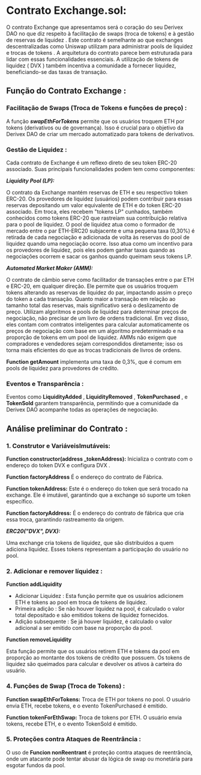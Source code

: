 # Contrato Exchange.sol:

O contrato Exchange que apresentamos será o coração do seu Derivex DAO no que diz respeito à facilitação de swaps (troca de tokens) e à gestão de reservas de liquidez . 
Este contrato é semelhante ao que exchanges descentralizadas como Uniswap utilizam para administrar pools de liquidez e trocas de tokens . 
A arquitetura do contrato parece bem estruturada para lidar com essas funcionalidades essenciais.
A utilização de tokens de liquidez ( DVX ) também incentiva a comunidade a fornecer liquidez, beneficiando-se das taxas de transação.

## Função do Contrato Exchange :

### Facilitação de Swaps (Troca de Tokens e funções de preço) :

A função ***swapEthForTokens*** permite que os usuários troquem ETH por tokens (derivativos ou de governança). 
Isso é crucial para o objetivo da Derivex DAO de criar um mercado automatizado para tokens de derivativos.

### Gestão de Liquidez :

Cada contrato de Exchange é um reflexo direto de seu token ERC-20 associado. Suas principais funcionalidades podem tem como componentes:

***Liquidity Pool (LP):*** 

O contrato da Exchange mantém reservas de ETH e seu respectivo token ERC-20. Os provedores de liquidez (usuários) podem contribuir para essas reservas depositando um valor equivalente de ETH e do token ERC-20 associado. Em troca, eles recebem "tokens LP" cunhados, também conhecidos como tokens ERC-20 que rastreiam sua contribuição relativa para o pool de liquidez. 
O pool de liquidez atua como o formador de mercado entre o par ETH-ERC20 subjacente e uma pequena taxa (0,30%) é retirada de cada negociação e adicionada de volta às reservas do pool de liquidez quando uma negociação ocorre. Isso atua como um incentivo para os provedores de liquidez, pois eles podem ganhar taxas quando as negociações ocorrem e sacar os ganhos quando queimam seus tokens LP.

***Automated Market Maker (AMM):*** 

O contrato de câmbio serve como facilitador de transações entre o par ETH e ERC-20, em qualquer direção. Ele permite que os usuários troquem tokens alterando as reservas de liquidez do par, impactando assim o preço do token a cada transação. Quanto maior a transação em relação ao tamanho total das reservas, mais significativo será o deslizamento de preço.
Utilizam algoritmos e pools de liquidez para determinar preços de negociação, não precisar de um livro de ordens tradicional. 
Em vez disso, eles contam com contratos inteligentes para calcular automaticamente os preços de negociação com base em um algoritmo predeterminado e na proporção de tokens em um pool de liquidez. 
AMMs não exigem que compradores e vendedores sejam correspondidos diretamente; isso os torna mais eficientes do que as trocas tradicionais de livros de ordens.

**Function getAmount** implementa uma taxa de 0,3%, que é comum em pools de liquidez para provedores de crédito.

### Eventos e Transparência :

Eventos como **LiquidityAdded** , **LiquidityRemoved** , **TokenPurchased** , e **TokenSold** garantem transparência, permitindo que a comunidade da Derivex DAO acompanhe todas as operações de negociação.

## Análise preliminar do Contrato :

### 1. Construtor e Variáveis ​​Imutáveis:

**Function constructor(address _tokenAddress):**
Inicializa o contrato com o endereço do token DVX e configura DVX . 

**Function factoryAddress** 
É o endereço do contrato de Fábrica.

**Function tokenAddress:** 
Este é o endereço do token que será trocado na exchange. Ele é imutável, garantindo que a exchange só suporte um token específico.

**Function factoryAddress:**
É o endereço do contrato de fábrica que cria essa troca, garantindo rastreamento da origem.

***ERC20("DVX", DVX):*** 

Uma exchange cria tokens de liquidez, que são distribuídos a quem adiciona liquidez. Esses tokens representam a participação do usuário no pool.

### 2. Adicionar e remover líquidez :

**Function addLiquidity**

- Adicionar Liquidez : Esta função permite que os usuários adicionem ETH e tokens ao pool em troca de tokens de liquidez.
- Primeira adição : Se não houver liquidez na pool, é calculado o valor total depositado e são emitidos tokens de liquidez fornecidos.
- Adição subsequente : Se já houver liquidez, é calculado o valor adicional a ser emitido com base na proporção da pool.

**Function removeLiquidity**

Esta função permite que os usuários retirem ETH e tokens da pool em proporção ao montante dos tokens de crédito que possuem. 
Os tokens de liquidez são queimados para calcular e devolver os ativos à carteira do usuário.

### 4. Funções de Swap (Troca de Tokens) :

**Function swapEthForTokens:** Troca de ETH por tokens no pool. O usuário envia ETH, recebe tokens, e o evento TokenPurchased é emitido.

**Function tokenForEthSwap:** Troca de tokens por ETH. O usuário envia tokens, recebe ETH, e o evento TokenSold é emitido.

### 5. Proteções contra Ataques de Reentrância :

O uso de **Funcion nonReentrant** é proteção contra ataques de reentrância, onde um atacante pode tentar abusar da lógica de swap ou monetária para esgotar fundos da pool.


